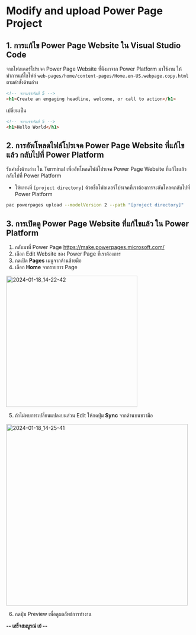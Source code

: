 
# Modify and upload Power Page Project

## 1. การแก้ไข Power Page Website ใน Visual Studio Code

จากโฟลเดอร์โปรเจค Power Page Website ที่ดึงมาจาก Power Platform มาใช้งาน ให้ทำการแก้ไขไฟล์ `web-pages/home/content-pages/Home.en-US.webpage.copy.html` ตามคำสั่งด้านล่าง

```html
<!-- จากบรรทัดที่ 5 -->
<h1>Create an engaging headline, welcome, or call to action</h1>
```

เปลี่ยนเป็น

```html
<!-- จากบรรทัดที่ 5 -->
<h1>Hello World</h1>
```

## 2. การอัพโหลดไฟล์โปรเจค Power Page Website ที่แก้ไขแล้ว กลับไปที่ Power Platform

รันคำสั่งด้านล่าง ใน Terminal เพื่ออัพโหลดไฟล์โปรเจค Power Page Website ที่แก้ไขแล้ว กลับไปที่ Power Platform

- ให้แทนที่ `[project directory]` ด้วยชื่อโฟลเดอร์โปรเจคที่เราต้องการจะอัพโหลดกลับไปที่ Power Platform

```bash
pac powerpages upload --modelVersion 2 --path "[project directory]" 
```

## 3. การเปิดดู Power Page Website ที่แก้ไขแล้ว ใน Power Platform

1. กลับมาที่ Power Page https://make.powerpages.microsoft.com/
2. เลือก Edit Website ของ Power Page ที่เราต้องการ
3. กดเปิด **Pages** เมนูจากด้านซ้ายมือ
4. เลือก **Home** จากรายการ Page

<img width="354" alt="2024-01-18_14-22-42" src="https://github.com/teerasej/power-page-for-developer-handbook/assets/85179/c05156f4-ea9e-4bbd-93af-9645d57d64c0">


5. ถ้าไม่พบการเปลี่ยนแปลงบนส่วน Edit ให้กดปุ่ม **Sync** จากด้านบนขวามือ
<img width="490" alt="2024-01-18_14-25-41" src="https://github.com/teerasej/power-page-for-developer-handbook/assets/85179/4a4ab054-f6df-4256-846c-cba15c17bafc">

6. กดปุ่ม Preview เพื่อดูผลลัพธ์การทำงาน

**-- เสร็จสมบูรณ์ เย้ --**